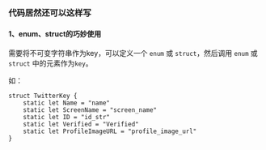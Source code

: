 ### 代码居然还可以这样写

#### 1、enum、struct的巧妙使用

需要将不可变字符串作为key，可以定义一个 `enum` 或 `struct`，然后调用 `enum` 或 `struct` 中的元素作为`key`。

如：

```objc
struct TwitterKey {    
	static let Name = "name"
	static let ScreenName = "screen_name"
	static let ID = "id_str"
	static let Verified = "Verified"
	static let ProfileImageURL = "profile_image_url"
}
```

